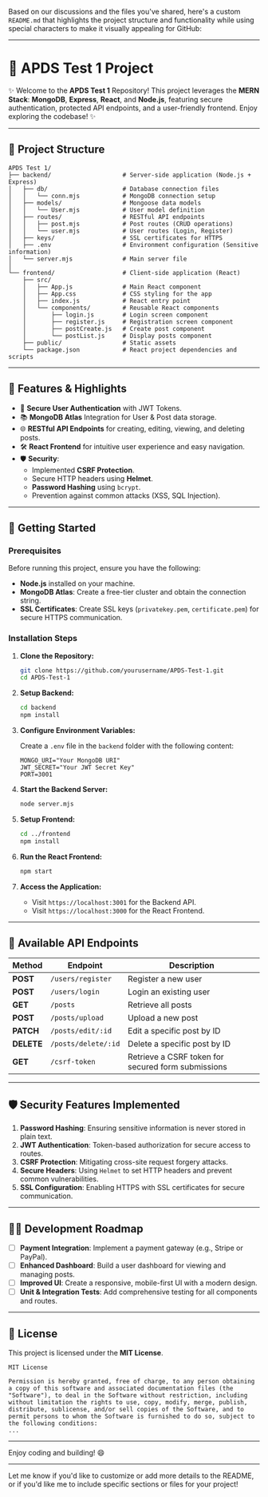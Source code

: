 Based on our discussions and the files you've shared, here's a custom `README.md` that highlights the project structure and functionality while using special characters to make it visually appealing for GitHub:

---

# 🎨 **APDS Test 1 Project**

✨ Welcome to the **APDS Test 1** Repository! This project leverages the **MERN Stack**: **MongoDB**, **Express**, **React**, and **Node.js**, featuring secure authentication, protected API endpoints, and a user-friendly frontend. Enjoy exploring the codebase! ✨

---

## 📂 **Project Structure**

```
APDS Test 1/
├── backend/                    # Server-side application (Node.js + Express)
│   ├── db/                     # Database connection files
│   │   └── conn.mjs            # MongoDB connection setup
│   ├── models/                 # Mongoose data models
│   │   └── User.mjs            # User model definition
│   ├── routes/                 # RESTful API endpoints
│   │   ├── post.mjs            # Post routes (CRUD operations)
│   │   └── user.mjs            # User routes (Login, Register)
│   ├── keys/                   # SSL certificates for HTTPS
│   ├── .env                    # Environment configuration (Sensitive information)
│   └── server.mjs              # Main server file
│
└── frontend/                   # Client-side application (React)
    ├── src/
    │   ├── App.js              # Main React component
    │   ├── App.css             # CSS styling for the app
    │   ├── index.js            # React entry point
    │   └── components/         # Reusable React components
    │       ├── login.js        # Login screen component
    │       ├── register.js     # Registration screen component
    │       ├── postCreate.js   # Create post component
    │       └── postList.js     # Display posts component
    ├── public/                 # Static assets
    └── package.json            # React project dependencies and scripts
```

---

## 🌟 **Features & Highlights**

- 🔐 **Secure User Authentication** with JWT Tokens.
- 📚 **MongoDB Atlas** Integration for User & Post data storage.
- 🌐 **RESTful API Endpoints** for creating, editing, viewing, and deleting posts.
- 🛠️ **React Frontend** for intuitive user experience and easy navigation.
- 🛡️ **Security**:
  - Implemented **CSRF Protection**.
  - Secure HTTP headers using **Helmet**.
  - **Password Hashing** using `bcrypt`.
  - Prevention against common attacks (XSS, SQL Injection).

---

## 🚀 **Getting Started**

### Prerequisites

Before running this project, ensure you have the following:

- **Node.js** installed on your machine.
- **MongoDB Atlas**: Create a free-tier cluster and obtain the connection string.
- **SSL Certificates**: Create SSL keys (`privatekey.pem`, `certificate.pem`) for secure HTTPS communication.

### Installation Steps

1. **Clone the Repository:**

   ```bash
   git clone https://github.com/yourusername/APDS-Test-1.git
   cd APDS-Test-1
   ```

2. **Setup Backend:**

   ```bash
   cd backend
   npm install
   ```

3. **Configure Environment Variables:**

   Create a `.env` file in the `backend` folder with the following content:

   ```
   MONGO_URI="Your MongoDB URI"
   JWT_SECRET="Your JWT Secret Key"
   PORT=3001
   ```

4. **Start the Backend Server:**

   ```bash
   node server.mjs
   ```

5. **Setup Frontend:**

   ```bash
   cd ../frontend
   npm install
   ```

6. **Run the React Frontend:**

   ```bash
   npm start
   ```

7. **Access the Application:**

   - Visit `https://localhost:3001` for the Backend API.
   - Visit `https://localhost:3000` for the React Frontend.

---

## 🔧 **Available API Endpoints**

| Method | Endpoint             | Description                                      |
|--------|----------------------|--------------------------------------------------|
| **POST** | `/users/register`    | Register a new user                              |
| **POST** | `/users/login`       | Login an existing user                           |
| **GET**  | `/posts`             | Retrieve all posts                               |
| **POST** | `/posts/upload`      | Upload a new post                                |
| **PATCH**| `/posts/edit/:id`    | Edit a specific post by ID                       |
| **DELETE** | `/posts/delete/:id`  | Delete a specific post by ID                      |
| **GET**  | `/csrf-token`        | Retrieve a CSRF token for secured form submissions|

---

## 🛡️ **Security Features Implemented**

1. **Password Hashing**: Ensuring sensitive information is never stored in plain text.
2. **JWT Authentication**: Token-based authorization for secure access to routes.
3. **CSRF Protection**: Mitigating cross-site request forgery attacks.
4. **Secure Headers**: Using `Helmet` to set HTTP headers and prevent common vulnerabilities.
5. **SSL Configuration**: Enabling HTTPS with SSL certificates for secure communication.

---

## 👨‍💻 **Development Roadmap**

- [ ] **Payment Integration**: Implement a payment gateway (e.g., Stripe or PayPal).
- [ ] **Enhanced Dashboard**: Build a user dashboard for viewing and managing posts.
- [ ] **Improved UI**: Create a responsive, mobile-first UI with a modern design.
- [ ] **Unit & Integration Tests**: Add comprehensive testing for all components and routes.

---

## 📜 **License**

This project is licensed under the **MIT License**.

```
MIT License

Permission is hereby granted, free of charge, to any person obtaining a copy of this software and associated documentation files (the "Software"), to deal in the Software without restriction, including without limitation the rights to use, copy, modify, merge, publish, distribute, sublicense, and/or sell copies of the Software, and to permit persons to whom the Software is furnished to do so, subject to the following conditions:
...
```

---

Enjoy coding and building! 😄

---

Let me know if you'd like to customize or add more details to the README, or if you'd like me to include specific sections or files for your project!
